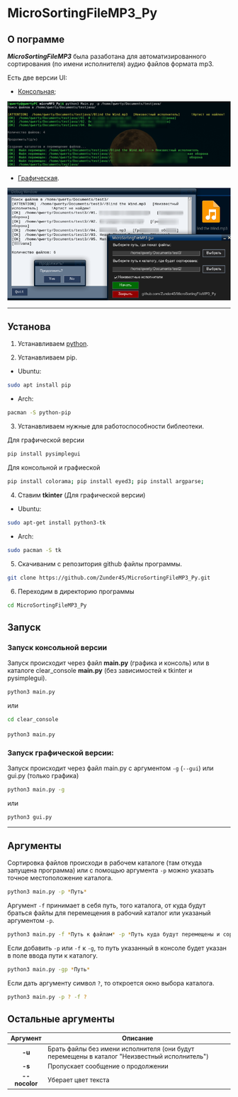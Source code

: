 # MicroSortingFileMP3_Py

## О пограмме
___MicroSortingFileMP3___ была разаботана для автоматизированного сортирования (по имени исполнителя) аудио файлов формата mp3. 

Есть две версии UI: 
- [Консольная](#cl);

![console](img/console.png)

- [Графическая](#gr).

![gui](img/gui.png)



***
## Установа 

1. Устанавливаем [python](https://www.python.org/).

2. Устанавливаем pip.

- Ubuntu:

```sh
sudo apt install pip
```

- Arch:

```sh
pacman -S python-pip
```



3.  Устанавливаем нужные для работоспособности библеотеки.

Для графической версии

```sh
pip install pysimplegui
```

Для консольной и графиеской

```sh
pip install colorama; pip install eyed3; pip install argparse;
``` 

4. Ставим **tkinter** (Для графической версии)
- Ubuntu:

```sh
sudo apt-get install python3-tk
```

- Arch:

```sh
sudo pacman -S tk
```


5. Скачиваним с  репозитория github файлы программы.

``` sh
git clone https://github.com/Zunder45/MicroSortingFileMP3_Py.git 
```

6. Переходим в директорию программы

```sh
cd MicroSortingFileMP3_Py 
```

## Запуск

<h3 id="cl"> Запуск консольной версии</h3>

Запуск происходит через файл **main.py** (графика и консоль) или в каталоге clear_console **main.py** (без зависимостей к tkinter и pysimplegui).

```sh
python3 main.py 
```

или 

```sh
cd clear_console

python3 main.py
```

<h3 id="gr">Запуск графической версии:</h3>

Запуск происходит через файл main.py с аргументом `-g` (`--gui`) или gui.py (только графика)

```sh
python3 main.py -g 
```
или 

```sh
python3 gui.py
```

***
## Аргументы

Сортировка файлов происходи в рабочем каталоге (там откуда запущена программа) или с помощью аргумента `-p` можно указать точное местоположение каталога.

```sh
python3 main.py -p *Путь*
```

Аргумент `-f`  принимает в себя путь, того кaталога, от куда будут браться файлы для перемещения в рабочий каталог или указаный аргументом `-p`.

```sh
python3 main.py -f *Путь к файлам* -p *Путь куда будут перемещены и сортированы файлы*
```

Если добавить `-p` или `-f` к `-g`, то путь указанный в консоле будет указан в поле ввода пути к каталогу.

```sh
python3 main.py -gp *Путь*
```

Если дать аргументу символ `?`, то откроется окно выбора каталога. 

```sh
python3 main.py -p ? -f ?
```


## Остальные аргументы

|Аргумент|Описание|
|:--------:|--------|
|**-u**  | Брать файлы без имени исполнителя (они будут перемещены в каталог       "Неизвестный исполнитель")|
|**-s**  | Пропускает сообщение о продолжении|
|**--nocolor**|Уберает цвет текста|



